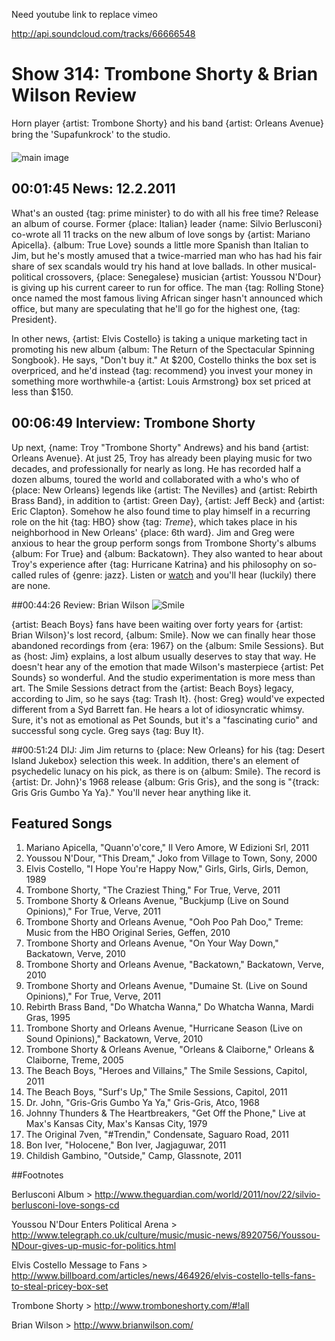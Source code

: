 

Need youtube link to replace vimeo

http://api.soundcloud.com/tracks/66666548

# Show 314: Trombone Shorty & Brian Wilson Review
Horn player {artist: Trombone Shorty} and his band {artist: Orleans Avenue} bring the 'Supafunkrock' to the studio. 

![main image](http://static.soundopinions.org/images/2011/tromboneshorty.jpg)

## 00:01:45 News: 12.2.2011
What's an ousted {tag: prime minister} to do with all his free time? Release an album of course. Former {place: Italian} leader {name: Silvio Berlusconi} co-wrote all 11 tracks on the new album of love songs by {artist: Mariano Apicella}. {album: True Love} sounds a little more Spanish than Italian to Jim, but he's mostly amused that a twice-married man who has had his fair share of sex scandals would try his hand at love ballads. In other musical-political crossovers, {place: Senegalese} musician {artist: Youssou N'Dour} is giving up his current career to run for office. The man {tag: Rolling Stone} once named the most famous living African singer hasn't announced which office, but many are speculating that he'll go for the highest one, {tag: President}.

In other news, {artist: Elvis Costello} is taking a unique marketing tact in promoting his new album {album: The Return of the Spectacular Spinning Songbook}. He says, "Don't buy it." At $200, Costello thinks the box set is overpriced, and he'd instead {tag: recommend} you invest your money in something more worthwhile-a {artist: Louis Armstrong} box set priced at less than $150.

## 00:06:49 Interview: Trombone Shorty
Up next, {name: Troy "Trombone Shorty" Andrews} and his band {artist: Orleans Avenue}. At just 25, Troy has already been playing music for two decades, and professionally for nearly as long. He has recorded half a dozen albums, toured the world and collaborated with a who's who of {place: New Orleans} legends like {artist: The Nevilles} and {artist: Rebirth Brass Band}, in addition to {artist: Green Day}, {artist: Jeff Beck} and {artist: Eric Clapton}. Somehow he also found time to play himself in a recurring role on the hit {tag: HBO} show {tag: *Treme*}, which takes place in his neighborhood in New Orleans' {place: 6th ward}. Jim and Greg were anxious to hear the group perform songs from Trombone Shorty's albums {album: For True} and {album: Backatown}. They also wanted to hear about Troy's experience after {tag: Hurricane Katrina} and his philosophy on so-called rules of {genre: jazz}. Listen or [watch](https://vimeo.com/groups/207888) and you'll hear (luckily) there are none.

##00:44:26 Review: Brian Wilson
![Smile](http://is5.mzstatic.com/image/thumb/Music/v4/40/0e/89/400e8974-70c9-53d8-b8f5-2c48e5b30b9e/source/600x600bb.jpg "61573/29164695")

{artist: Beach Boys} fans have been waiting over forty years for {artist: Brian Wilson}'s lost record, {album: Smile}. Now we can finally hear those abandoned recordings from {era: 1967} on the {album: Smile Sessions}. But as {host: Jim} explains, a lost album usually deserves to stay that way. He doesn't hear any of the emotion that made Wilson's masterpiece {artist: Pet Sounds} so wonderful. And the studio experimentation is more mess than art. The Smile Sessions detract from the {artist: Beach Boys} legacy, according to Jim, so he says {tag: Trash It}. {host: Greg} would've expected different from a Syd Barrett fan. He hears a lot of idiosyncratic whimsy. Sure, it's not as emotional as Pet Sounds, but it's a "fascinating curio" and successful song cycle. Greg says {tag: Buy It}.

##00:51:24 DIJ: Jim
Jim returns to {place: New Orleans} for his {tag: Desert Island Jukebox} selection this week. In addition, there's an element of psychedelic lunacy on his pick, as there is on {album: Smile}. The record is {artist: Dr. John}'s 1968 release {album: Gris Gris}, and the song is "{track: Gris Gris Gumbo Ya Ya}." You'll never hear anything like it.

## Featured Songs
1. Mariano Apicella, "Quann'o'core," Il Vero Amore, W Edizioni Srl, 2011
2. Youssou N'Dour, "This Dream," Joko from Village to Town, Sony, 2000
3. Elvis Costello, "I Hope You're Happy Now," Girls, Girls, Girls, Demon, 1989
4. Trombone Shorty, "The Craziest Thing," For True, Verve, 2011
5. Trombone Shorty & Orleans Avenue, "Buckjump (Live on Sound Opinions)," For True, Verve, 2011
6. Trombone Shorty and Orleans Avenue, "Ooh Poo Pah Doo," Treme: Music from the HBO Original Series, Geffen, 2010
7. Trombone Shorty and Orleans Avenue, "On Your Way Down," Backatown, Verve, 2010
8. Trombone Shorty and Orleans Avenue, "Backatown," Backatown, Verve, 2010
9. Trombone Shorty and Orleans Avenue, "Dumaine St. (Live on Sound Opinions)," For True, Verve, 2011
10. Rebirth Brass Band, "Do Whatcha Wanna," Do Whatcha Wanna, Mardi Gras, 1995
11. Trombone Shorty and Orleans Avenue, "Hurricane Season (Live on Sound Opinions)," Backatown, Verve, 2010
12. Trombone Shorty & Orleans Avenue, "Orleans & Claiborne," Orleans & Claiborne, Treme, 2005
13. The Beach Boys, "Heroes and Villains," The Smile Sessions, Capitol, 2011
14. The Beach Boys, "Surf's Up," The Smile Sessions, Capitol, 2011
15. Dr. John, "Gris-Gris Gumbo Ya Ya," Gris-Gris, Atco, 1968
16. Johnny Thunders & The Heartbreakers, "Get Off the Phone," Live at Max's Kansas City, Max's Kansas City, 1979
17. The Original 7ven, "#Trendin," Condensate, Saguaro Road, 2011
18. Bon Iver, "Holocene," Bon Iver, Jagjaguwar, 2011
19. Childish Gambino, "Outside," Camp, Glassnote, 2011

##Footnotes

Berlusconi Album > http://www.theguardian.com/world/2011/nov/22/silvio-berlusconi-love-songs-cd

Youssou N'Dour Enters Political Arena > http://www.telegraph.co.uk/culture/music/music-news/8920756/Youssou-NDour-gives-up-music-for-politics.html

Elvis Costello Message to Fans > http://www.billboard.com/articles/news/464926/elvis-costello-tells-fans-to-steal-pricey-box-set

Trombone Shorty > http://www.tromboneshorty.com/#!all

Brian Wilson > http://www.brianwilson.com/